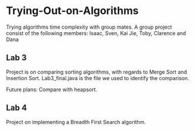 # Trying-Out-on-Algorithms
Trying algorithms time complexity with group mates. A group project consist of the following members:
Isaac, Sven, Kai Jie, Toby, Clarence and Dana

## Lab 3 
Project is on comparing sorting algorithms, with regards to Merge Sort and Insertion Sort. Lab3_final.java is the file we used to identify the comparison.

Future plans:
Compare with heapsort.

## Lab 4
Project on implementing a Breadth First Search algorithm.
